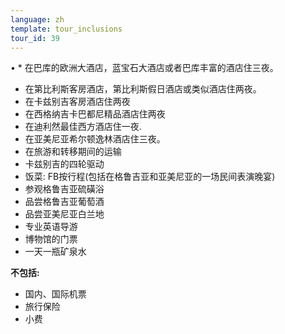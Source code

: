 ```yaml
---
language: zh
template: tour_inclusions
tour_id: 39
---
```

• * 在巴库的欧洲大酒店，蓝宝石大酒店或者巴库丰富的酒店住三夜。
*   在第比利斯客房酒店，第比利斯假日酒店或类似酒店住两夜。
*   在卡兹别吉客房酒店住两夜
*   在西格纳吉卡巴都尼精品酒店住两夜
*   在迪利然最佳西方酒店住一夜.
*   在亚美尼亚希尔顿逸林酒店住三夜。
*   在旅游和转移期间的运输
*   卡兹别吉的四轮驱动
*   饭菜: FB按行程(包括在格鲁吉亚和亚美尼亚的一场民间表演晚宴)
*   参观格鲁吉亚硫磺浴 
*   品尝格鲁吉亚葡萄酒
*   品尝亚美尼亚白兰地
*   专业英语导游
*   博物馆的门票
*   一天一瓶矿泉水

**不包括:**

*   国内、国际机票
*   旅行保险
*   小费
